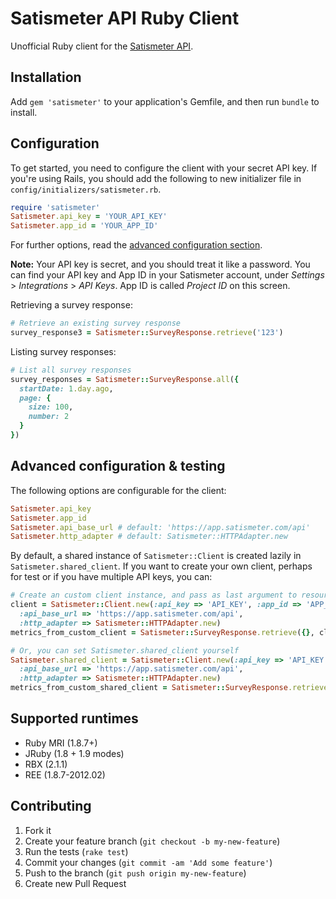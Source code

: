 # Satismeter API Ruby Client

Unofficial Ruby client for the [Satismeter API](https://github.com/satismeter/knowledge-base/wiki/API-for-export-CSV,-JSON).

## Installation

Add `gem 'satismeter'` to your application's Gemfile, and then run `bundle` to install.

## Configuration

To get started, you need to configure the client with your secret API key. If you're using Rails, you should add the following to new initializer file in `config/initializers/satismeter.rb`.

```ruby
require 'satismeter'
Satismeter.api_key = 'YOUR_API_KEY'
Satismeter.app_id = 'YOUR_APP_ID'
```

For further options, read the [advanced configuration section](#advanced-configuration).

**Note:** Your API key is secret, and you should treat it like a password. You can find your API key and App ID in your Satismeter account, under *Settings* > *Integrations* > *API Keys*. App ID is called *Project ID* on this screen.


Retrieving a survey response:

```ruby
# Retrieve an existing survey response
survey_response3 = Satismeter::SurveyResponse.retrieve('123')
```

Listing survey responses:

```ruby
# List all survey responses
survey_responses = Satismeter::SurveyResponse.all({
  startDate: 1.day.ago,
  page: {
    size: 100,
    number: 2
  }
})
```

## <a name="advanced-configuration"></a> Advanced configuration & testing

The following options are configurable for the client:

```ruby
Satismeter.api_key
Satismeter.app_id
Satismeter.api_base_url # default: 'https://app.satismeter.com/api'
Satismeter.http_adapter # default: Satismeter::HTTPAdapter.new
```

By default, a shared instance of `Satismeter::Client` is created lazily in `Satismeter.shared_client`. If you want to create your own client, perhaps for test or if you have multiple API keys, you can:

```ruby
# Create an custom client instance, and pass as last argument to resource actions
client = Satismeter::Client.new(:api_key => 'API_KEY', :app_id => 'APP_ID',
  :api_base_url => 'https://app.satismeter.com/api',
  :http_adapter => Satismeter::HTTPAdapter.new)
metrics_from_custom_client = Satismeter::SurveyResponse.retrieve({}, client)

# Or, you can set Satismeter.shared_client yourself
Satismeter.shared_client = Satismeter::Client.new(:api_key => 'API_KEY', :app_id => 'APP_ID',
  :api_base_url => 'https://app.satismeter.com/api',
  :http_adapter => Satismeter::HTTPAdapter.new)
metrics_from_custom_shared_client = Satismeter::SurveyResponse.retrieve
```

## Supported runtimes

- Ruby MRI (1.8.7+)
- JRuby (1.8 + 1.9 modes)
- RBX (2.1.1)
- REE (1.8.7-2012.02)

## Contributing

1. Fork it
2. Create your feature branch (`git checkout -b my-new-feature`)
3. Run the tests (`rake test`)
4. Commit your changes (`git commit -am 'Add some feature'`)
5. Push to the branch (`git push origin my-new-feature`)
6. Create new Pull Request
